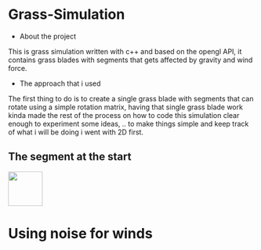 # Grass-Simulation

- About the project

This is grass simulation written with c++ and based on the opengl API, it contains grass blades with segments that gets affected by gravity and wind force.

- The approach that i used

The first thing to do is to create a single grass blade with segments that can rotate using a simple rotation matrix, having that single grass blade work kinda made the rest of the process on how to code this simulation clear enough to experiment some ideas, .. to make things simple and keep track of what i will be doing i went with 2D first.

## The segment at the start
<img src="https://user-images.githubusercontent.com/54768823/149226084-12adf85c-8411-4d1d-9c7b-5dfa3c8a30ca.gif" width=70>

# Using noise for winds
